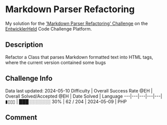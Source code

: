 # Markdown Parser Refactoring

My solution for the ['Markdown Parser Refactoring' Challenge](https://platform.entwicklerheld.de/challenge/markdown-parser-refactoring?technology=PHP) on the [EntwicklerHeld](https://platform.entwicklerheld.de/) Code Challenge Platform.

## Description
Refactor a Class that parses Markdown formatted text into HTML tags, where the current version contained some bugs

## Challenge Info
Data last updated: 2024-05-10
Difficulty | Overall Success Rate @EH | Overall Solved/Accepted @EH | Date Solved | Language
---|---|---|---|---|
▮▯▯▯ | ███░░░░░░░ 30% | 62 / 204 | 2024-05-09 | PHP

## Comment
